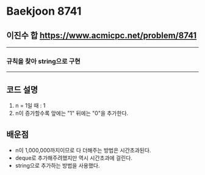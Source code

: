 Baekjoon 8741
=============
이진수 합  <https://www.acmicpc.net/problem/8741>
---------------
- - -
### 규칙을 찾아 string으로 구현
- - -
## 코드 설명
1. n = 1일 때 : 1
2. n이 증가할수록 앞에는 "1" 뒤에는 "0"을 추가한다.

## 배운점
- n이 1,000,000까지이므로 다 더해주는 방법은 시간초과된다.
- deque로 추가해주려했지만 역시 시간초과에 걸린다.
- string으로 추가하는 방법을 사용했다.
